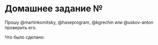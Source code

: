 # Домашнее задание №

Прошу @martinkomitsky, @haseprogram, @kgrechin или @uskov-anton проверить его.

Что было сделано:


